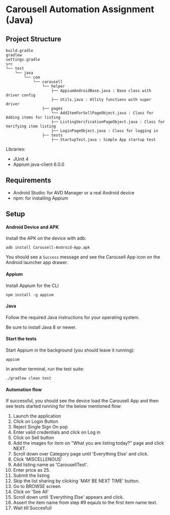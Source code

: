 
# Carousell Automation Assignment (Java)

## Project Structure

```
build.gradle
gradlew
settings.gradle
src
└── test
    └── java
        └── com
            └── carousell
                └── helper
                    ├── AppiumAndroidBase.java : Base class with driver config
                    ├── Utils.java : Utlity functions with super driver
                ├── pages   
                    └── AddItemForSellPageObject.java : Class for Adding items for listing
                    ├── ListingVerificationPageObject.java : Class for Verifying item listing
                    ├── LoginPageObject.java : Class for logging in
                ├── tests
                    ├── StartupTest.java : Simple App startup test                 
```

Libraries:

- JUnit 4
- Appium java-client 6.0.0


## Requirements

- Android Studio: for AVD Manager or a real Android device
- npm: for installing Appium

## Setup

#### Android Device and APK

Install the APK on the device with adb:

```
adb install Carousell-Android-App.apk
```

You should see a `Success` message and see the Carousell App icon on the Android
launcher app drawer.

#### Appium

Install Appium for the CLI

```
npm install -g appium
```

#### Java

Follow the required Java instructions for your operating system.

Be sure to install Java 8 or newer.

#### Start the tests

Start Appium in the background (you should leave it running):

```
appium
```

In another terminal, run the test suite:

```
./gradlew clean test
```

#### Automation flow
If successful, you should see the device load the Carousell App and then see tests started running for the below mentioned flow:

1. Launch the application
2. Click on Login Button
3. Reject Single Sign On pop 
4. Enter valid credentials and click on Log in
5. Click on Sell button
6. Add the images for item on "What you are listing today?" page and click NEXT.
7. Scroll down over Category page until 'Everything Else' and click.
8. Click 'MISCELLENOUS'
9. Add listing name as 'CarousellTest'.
10. Enter price as 25.
11. Submit the listing
12. Skip the list sharing by clicking 'MAY BE NEXT TIME' button.
13. Go to BROWSE screen
14. Click on 'See All'
15. Scroll down until 'Everything Else' appears and click.
16. Assert the item name from step #9 eqauls to the first item name text.
12. Wait till Succesfull
